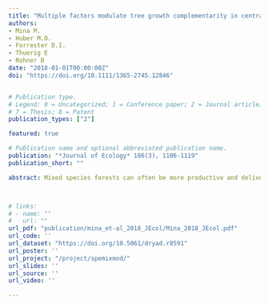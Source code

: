 ```yaml
---
title: "Multiple factors modulate tree growth complementarity in central European mixed forests"
authors:
- Mina M.
- Huber M.O.
- Forrester D.I. 
- Thuerig E
- Rohner B 
date: "2018-01-01T00:00:00Z"
doi: "https://doi.org/10.1111/1365-2745.12846"


# Publication type.
# Legend: 0 = Uncategorized; 1 = Conference paper; 2 = Journal article; 3 = Preprint / Working Paper; 4 = Report; 5 = Book; 6 = Book section;
# 7 = Thesis; 8 = Patent
publication_types: ["2"]

featured: true

# Publication name and optional abbreviated publication name.
publication: "*Journal of Ecology* 106(3), 1106-1119"
publication_short: ""

abstract: Mixed species forests can often be more productive and deliver higher levels of ecosystem services and functions than monocultures. However, complementarity effects for any given tree species are difficult to generalize because they can vary greatly along gradients of climatic conditions and resource availability. Identifying the conditions where species diversity can positively influence productivity is crucial. To date, few studies have examined how growth complementarity across species and mixture types is modulated by stand and environmental factors, and fewer have considered more than one or two factors. We investigated how complementarity effects for several major Central European tree species change with climatic and edaphic conditions, and with stand structural characteristics, including species composition. We used data from the Swiss National Forest Inventory, which is based on 3,231 plots of pure and mixed stands (19 mixture types) across a broad environmental gradient, to test (i) how mixing effects change depending on the identity of the admixed species and (ii) if complementarity consistently increases when environmental conditions become harsher. The magnitude, whether positive or negative, of complementarity increased with increasing stand density and stand developmental stage, but no general pattern could be identified across mixture types. Complementarity for many species increased as drought intensity and temperature increased, but not for all species and mixture types. While soil conditions, nitrogen and site topography influenced complementarity for many species, there was no general pattern (increases and decreases were observed). Synthesis . Our study indicates that complementarity varies strongly with stand density and stand development as well as with topographic, climatic and soil conditions. This emphasizes the need to account for site‐dependent conditions when exploring mixture effects in relation to forest productivity. We found that under certain conditions (i.e. increasing drought, higher temperature), mixed forests can promote individual tree growth in Central European temperate forests. However, careful assessments depending on the species composing the stands are required under changing resource availability as well as under different levels of stand density and development.



# links:
# - name: ""
#   url: ""
url_pdf: "publication/mina_et-al_2018_JEcol/Mina_2018_JEcol.pdf"
url_code: ''
url_dataset: "https://doi.org/10.5061/dryad.r8591"
url_poster: ''
url_project: "/project/spemixmod/"
url_slides: ''
url_source: ''
url_video: ''

---
```

